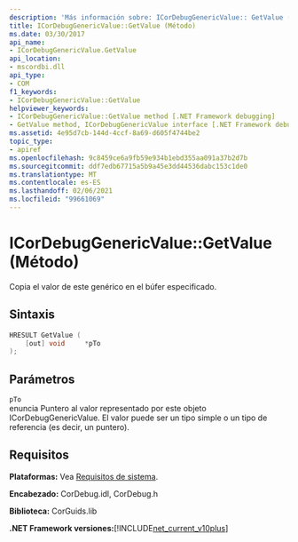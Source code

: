 ```yaml
---
description: 'Más información sobre: ICorDebugGenericValue:: GetValue (método)'
title: ICorDebugGenericValue::GetValue (Método)
ms.date: 03/30/2017
api_name:
- ICorDebugGenericValue.GetValue
api_location:
- mscordbi.dll
api_type:
- COM
f1_keywords:
- ICorDebugGenericValue::GetValue
helpviewer_keywords:
- ICorDebugGenericValue::GetValue method [.NET Framework debugging]
- GetValue method, ICorDebugGenericValue interface [.NET Framework debugging]
ms.assetid: 4e95d7cb-144d-4ccf-8a69-d605f4744be2
topic_type:
- apiref
ms.openlocfilehash: 9c8459ce6a9fb59e934b1ebd355aa091a37b2d7b
ms.sourcegitcommit: ddf7edb67715a5b9a45e3dd44536dabc153c1de0
ms.translationtype: MT
ms.contentlocale: es-ES
ms.lasthandoff: 02/06/2021
ms.locfileid: "99661069"
---
```

# <a name="icordebuggenericvaluegetvalue-method"></a>ICorDebugGenericValue::GetValue (Método)

Copia el valor de este genérico en el búfer especificado.  
  
## <a name="syntax"></a>Sintaxis  
  
```cpp  
HRESULT GetValue (  
    [out] void     *pTo  
);  
```  
  
## <a name="parameters"></a>Parámetros  

 `pTo`  
 enuncia Puntero al valor representado por este objeto ICorDebugGenericValue. El valor puede ser un tipo simple o un tipo de referencia (es decir, un puntero).  
  
## <a name="requirements"></a>Requisitos  

 **Plataformas:** Vea [Requisitos de sistema](../../get-started/system-requirements.md).  
  
 **Encabezado:** CorDebug.idl, CorDebug.h  
  
 **Biblioteca:** CorGuids.lib  
  
 **.NET Framework versiones:**[!INCLUDE[net_current_v10plus](../../../../includes/net-current-v10plus-md.md)]
